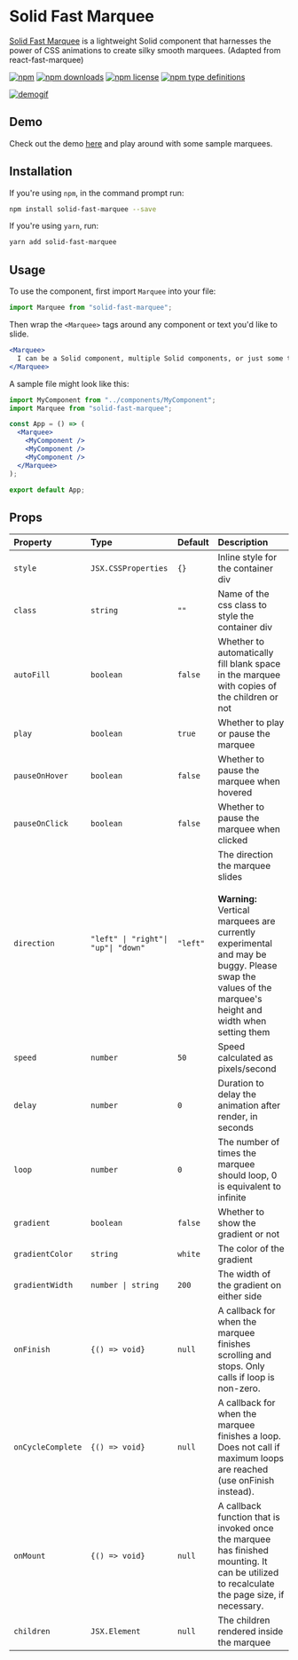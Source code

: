 # Solid Fast Marquee

[Solid Fast Marquee](https://sutras.github.io/solid-fast-marquee-docs) is a lightweight Solid component that harnesses the power of CSS animations to create silky smooth marquees. (Adapted from react-fast-marquee)

[![npm](https://img.shields.io/npm/v/solid-fast-marquee.svg)](https://www.npmjs.com/package/solid-fast-marquee)
[![npm downloads](https://img.shields.io/npm/dt/solid-fast-marquee.svg)](https://www.npmjs.com/package/solid-fast-marquee)
[![npm license](https://img.shields.io/npm/l/solid-fast-marquee.svg)](https://www.npmjs.com/package/solid-fast-marquee)
[![npm type definitions](https://img.shields.io/npm/types/solid-fast-marquee.svg)](https://www.npmjs.com/package/solid-fast-marquee)

[![demogif][2]][1]

[1]: https://sutras.github.io/solid-fast-marquee-docs
[2]: https://media.giphy.com/media/6ritiN2cpvpsyz4fo6/giphy.gif "demo gif"

## Demo

Check out the demo [here](https://sutras.github.io/solid-fast-marquee-docs) and play around with some sample marquees.

## Installation

If you're using `npm`, in the command prompt run:

```sh
npm install solid-fast-marquee --save
```

If you're using `yarn`, run:

```sh
yarn add solid-fast-marquee
```

## Usage

To use the component, first import `Marquee` into your file:

```jsx
import Marquee from "solid-fast-marquee";
```

Then wrap the `<Marquee>` tags around any component or text you'd like to slide.

```jsx
<Marquee>
  I can be a Solid component, multiple Solid components, or just some text.
</Marquee>
```

A sample file might look like this:

```jsx
import MyComponent from "../components/MyComponent";
import Marquee from "solid-fast-marquee";

const App = () => (
  <Marquee>
    <MyComponent />
    <MyComponent />
    <MyComponent />
  </Marquee>
);

export default App;
```

## Props

| Property          | Type                                | Default  | Description                                                                                                                                                                                          |
| :---------------- | :---------------------------------- | :------- | :--------------------------------------------------------------------------------------------------------------------------------------------------------------------------------------------------- |
| `style`           | `JSX.CSSProperties`                 | `{}`     | Inline style for the container div                                                                                                                                                                   |
| `class`           | `string`                            | `""`     | Name of the css class to style the container div                                                                                                                                                     |
| `autoFill`        | `boolean`                           | `false`  | Whether to automatically fill blank space in the marquee with copies of the children or not                                                                                                          |
| `play`            | `boolean`                           | `true`   | Whether to play or pause the marquee                                                                                                                                                                 |
| `pauseOnHover`    | `boolean`                           | `false`  | Whether to pause the marquee when hovered                                                                                                                                                            |
| `pauseOnClick`    | `boolean`                           | `false`  | Whether to pause the marquee when clicked                                                                                                                                                            |
| `direction`       | `"left" \| "right"\| "up"\| "down"` | `"left"` | The direction the marquee slides <br /><br /> **Warning:** Vertical marquees are currently experimental and may be buggy. Please swap the values of the marquee's height and width when setting them |
| `speed`           | `number`                            | `50`     | Speed calculated as pixels/second                                                                                                                                                                    |
| `delay`           | `number`                            | `0`      | Duration to delay the animation after render, in seconds                                                                                                                                             |
| `loop`            | `number`                            | `0`      | The number of times the marquee should loop, 0 is equivalent to infinite                                                                                                                             |
| `gradient`        | `boolean`                           | `false`  | Whether to show the gradient or not                                                                                                                                                                  |
| `gradientColor`   | `string`                            | `white`  | The color of the gradient                                                                                                                                                                            |
| `gradientWidth`   | `number \| string`                  | `200`    | The width of the gradient on either side                                                                                                                                                             |
| `onFinish`        | `{() => void}`                      | `null`   | A callback for when the marquee finishes scrolling and stops. Only calls if loop is non-zero.                                                                                                        |
| `onCycleComplete` | `{() => void}`                      | `null`   | A callback for when the marquee finishes a loop. Does not call if maximum loops are reached (use onFinish instead).                                                                                  |
| `onMount`         | `{() => void}`                      | `null`   | A callback function that is invoked once the marquee has finished mounting. It can be utilized to recalculate the page size, if necessary.                                                           |
| `children`        | `JSX.Element`                       | `null`   | The children rendered inside the marquee                                                                                                                                                             |
